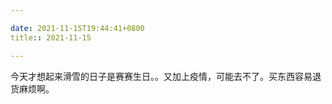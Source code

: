 ```yaml
---

date: 2021-11-15T19:44:41+0800
title:: 2021-11-15

---
```


今天才想起来滑雪的日子是赛赛生日。。又加上疫情，可能去不了。买东西容易退货麻烦啊。
